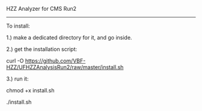 HZZ Analyzer for CMS Run2

------

To install:

1.) make a dedicated directory for it, and go inside.

2.) get the installation script:

curl -O https://github.com/VBF-HZZ/UFHZZAnalysisRun2/raw/master/install.sh

3.) run it:

chmod +x install.sh

./install.sh


